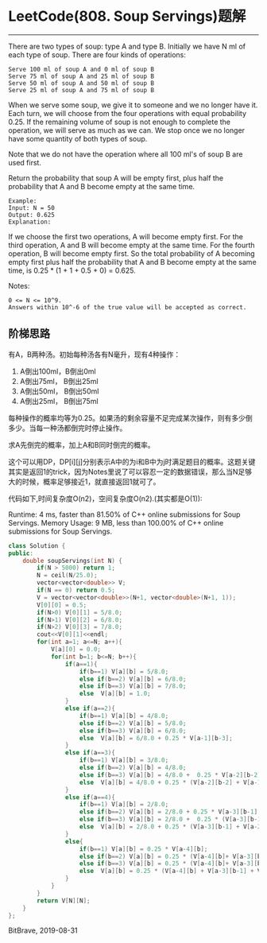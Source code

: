 # LeetCode(808. Soup Servings)题解
------
There are two types of soup: type A and type B. Initially we have N ml of each type of soup. There are four kinds of operations:

    Serve 100 ml of soup A and 0 ml of soup B
    Serve 75 ml of soup A and 25 ml of soup B
    Serve 50 ml of soup A and 50 ml of soup B
    Serve 25 ml of soup A and 75 ml of soup B
When we serve some soup, we give it to someone and we no longer have it.  Each turn, we will choose from the four operations with equal probability 0.25. If the remaining volume of soup is not enough to complete the operation, we will serve as much as we can.  We stop once we no longer have some quantity of both types of soup.

Note that we do not have the operation where all 100 ml's of soup B are used first.  

Return the probability that soup A will be empty first, plus half the probability that A and B become empty at the same time.

 

    Example:
    Input: N = 50
    Output: 0.625
    Explanation: 

If we choose the first two operations, A will become empty first. For the third operation, A and B will become empty at the same time. For the fourth operation, B will become empty first. So the total probability of A becoming empty first plus half the probability that A and B become empty at the same time, is 0.25 * (1 + 1 + 0.5 + 0) = 0.625.

Notes:

    0 <= N <= 10^9. 
    Answers within 10^-6 of the true value will be accepted as correct.

## 阶梯思路
有A，B两种汤。初始每种汤各有N毫升，现有4种操作：

1. A倒出100ml，B倒出0ml
2. A倒出75ml， B倒出25ml
3. A倒出50ml， B倒出50ml
4. A倒出25ml， B倒出75ml

每种操作的概率均等为0.25。如果汤的剩余容量不足完成某次操作，则有多少倒多少。当每一种汤都倒完时停止操作。

求A先倒完的概率，加上A和B同时倒完的概率。

这个可以用DP，DP\[i\]\[j\]分别表示A中的为i和B中为j时满足题目的概率。这题关键其实是返回1的trick，因为Notes里说了可以容忍一定的数据错误，那么当N足够大的时候，概率足够接近1，就直接返回1就可了。

代码如下,时间复杂度O(n2)，空间复杂度O(n2).(其实都是O(1)):

Runtime: 4 ms, faster than 81.50% of C++ online submissions for Soup Servings.
Memory Usage: 9 MB, less than 100.00% of C++ online submissions for Soup Servings.

```C++
class Solution {
public:
    double soupServings(int N) {
        if(N > 5000) return 1;
        N = ceil(N/25.0);
        vector<vector<double>> V;
        if(N == 0) return 0.5;
        V = vector<vector<double>>(N+1, vector<double>(N+1, 1));
        V[0][0] = 0.5;
        if(N>0) V[0][1] = 5/8.0;
        if(N>1) V[0][2] = 6/8.0;
        if(N>2) V[0][3] = 7/8.0;
        cout<<V[0][1]<<endl;
        for(int a=1; a<=N; a++){
            V[a][0] = 0.0;
            for(int b=1; b<=N; b++){
                if(a==1){
                    if(b==1) V[a][b] = 5/8.0;
                    else if(b==2) V[a][b] = 6/8.0;
                    else if(b==3) V[a][b] = 7/8.0;
                    else  V[a][b] = 1.0;
                }
                else if(a==2){
                    if(b==1) V[a][b] = 4/8.0;
                    else if(b==2) V[a][b] = 5/8.0;
                    else if(b==3) V[a][b] = 6/8.0;
                    else  V[a][b] = 6/8.0 + 0.25 * V[a-1][b-3];
                }
                else if(a==3){
                    if(b==1) V[a][b] = 3/8.0;
                    else if(b==2) V[a][b] = 4/8.0;
                    else if(b==3) V[a][b] = 4/8.0 +  0.25 * V[a-2][b-2];
                    else  V[a][b] = 4/8.0 + 0.25 * (V[a-2][b-2] + V[a-1][b-3]);
                }
                else if(a==4){
                    if(b==1) V[a][b] = 2/8.0;
                    else if(b==2) V[a][b] = 2/8.0 + 0.25 * V[a-3][b-1];
                    else if(b==3) V[a][b] = 2/8.0 +  0.25 * (V[a-3][b-1] + V[a-2][b-2]);
                    else  V[a][b] = 2/8.0 + 0.25 * (V[a-3][b-1] + V[a-2][b-2] + V[a-1][b-3]);
                }
                else{
                    if(b==1) V[a][b] = 0.25 * V[a-4][b];
                    else if(b==2) V[a][b] = 0.25 * (V[a-4][b]+ V[a-3][b-1]);
                    else if(b==3) V[a][b] = 0.25 * (V[a-4][b]+ V[a-3][b-1] + V[a-2][b-2]);
                    else  V[a][b] = 0.25 * (V[a-4][b] + V[a-3][b-1] + V[a-2][b-2] + V[a-1][b-3]);
                }
            }
        }
        return V[N][N];
    }
};
```

BitBrave, 2019-08-31
